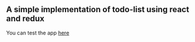 ## A simple implementation of todo-list using react and redux
You can test the app [here](https://kaushiksarma.github.io/react-redux-todo/)